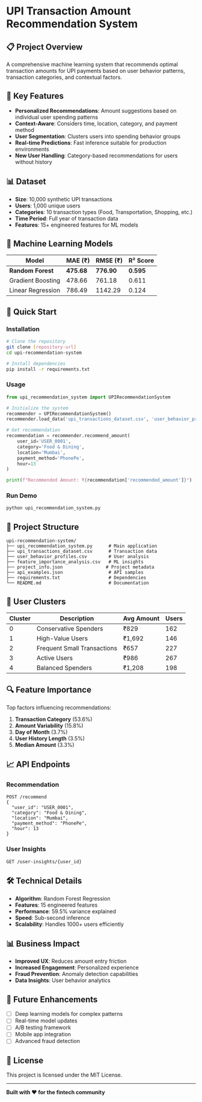 # UPI Transaction Amount Recommendation System

## 📋 Project Overview

A comprehensive machine learning system that recommends optimal transaction amounts for UPI payments based on user behavior patterns, transaction categories, and contextual factors.

## 🎯 Key Features

- **Personalized Recommendations**: Amount suggestions based on individual user spending patterns
- **Context-Aware**: Considers time, location, category, and payment method
- **User Segmentation**: Clusters users into spending behavior groups
- **Real-time Predictions**: Fast inference suitable for production environments
- **New User Handling**: Category-based recommendations for users without history

## 📊 Dataset

- **Size**: 10,000 synthetic UPI transactions
- **Users**: 1,000 unique users
- **Categories**: 10 transaction types (Food, Transportation, Shopping, etc.)
- **Time Period**: Full year of transaction data
- **Features**: 15+ engineered features for ML models

## 🤖 Machine Learning Models

| Model | MAE (₹) | RMSE (₹) | R² Score |
|-------|---------|----------|----------|
| **Random Forest** | **475.68** | **776.90** | **0.595** |
| Gradient Boosting | 478.66 | 761.18 | 0.611 |
| Linear Regression | 786.49 | 1142.29 | 0.124 |

## 🚀 Quick Start

### Installation

```bash
# Clone the repository
git clone [repository-url]
cd upi-recommendation-system

# Install dependencies
pip install -r requirements.txt
```

### Usage

```python
from upi_recommendation_system import UPIRecommendationSystem

# Initialize the system
recommender = UPIRecommendationSystem()
recommender.load_data('upi_transactions_dataset.csv', 'user_behavior_profiles.csv')

# Get recommendation
recommendation = recommender.recommend_amount(
    user_id='USER_0001',
    category='Food & Dining',
    location='Mumbai',
    payment_method='PhonePe',
    hour=13
)

print(f"Recommended Amount: ₹{recommendation['recommended_amount']}")
```

### Run Demo

```bash
python upi_recommendation_system.py
```

## 📁 Project Structure

```
upi-recommendation-system/
├── upi_recommendation_system.py      # Main application
├── upi_transactions_dataset.csv      # Transaction data
├── user_behavior_profiles.csv        # User analysis
├── feature_importance_analysis.csv   # ML insights
├── project_info.json                # Project metadata
├── api_examples.json                 # API samples
├── requirements.txt                  # Dependencies
└── README.md                         # Documentation
```

## 🎯 User Clusters

| Cluster | Description | Avg Amount | Users |
|---------|-------------|------------|-------|
| 0 | Conservative Spenders | ₹829 | 162 |
| 1 | High-Value Users | ₹1,692 | 146 |
| 2 | Frequent Small Transactions | ₹657 | 227 |
| 3 | Active Users | ₹986 | 267 |
| 4 | Balanced Spenders | ₹1,208 | 198 |

## 🔍 Feature Importance

Top factors influencing recommendations:
1. **Transaction Category** (53.6%)
2. **Amount Variability** (15.8%)
3. **Day of Month** (3.7%)
4. **User History Length** (3.5%)
5. **Median Amount** (3.3%)

## 📈 API Endpoints

### Recommendation
```http
POST /recommend
{
  "user_id": "USER_0001",
  "category": "Food & Dining",
  "location": "Mumbai",
  "payment_method": "PhonePe",
  "hour": 13
}
```

### User Insights
```http
GET /user-insights/{user_id}
```

## 🛠️ Technical Details

- **Algorithm**: Random Forest Regression
- **Features**: 15 engineered features
- **Performance**: 59.5% variance explained
- **Speed**: Sub-second inference
- **Scalability**: Handles 1000+ users efficiently

## 📊 Business Impact

- **Improved UX**: Reduces amount entry friction
- **Increased Engagement**: Personalized experience
- **Fraud Prevention**: Anomaly detection capabilities
- **Data Insights**: User behavior analytics

## 🔮 Future Enhancements

- [ ] Deep learning models for complex patterns
- [ ] Real-time model updates
- [ ] A/B testing framework
- [ ] Mobile app integration
- [ ] Advanced fraud detection

## 📝 License

This project is licensed under the MIT License.

---

**Built with ❤️ for the fintech community**
